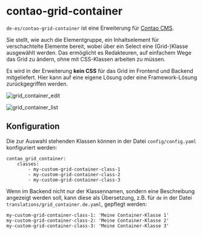 # contao-grid-container

`de-es/contao-grid-container` ist eine Erweiterung für [Contao CMS](https://contao.org/).

Sie stellt, wie auch die Elementgruppe, ein Inhaltselement für verschachtelte Elemente bereit, wobei über ein Select eine (Grid-)Klasse ausgewählt werden. Das ermöglicht es Redakteuren, auf einfachem Wege das Grid zu ändern, ohne mit CSS-Klassen arbeiten zu müssen.

Es wird in der Erweiterung **kein CSS** für das Grid im Frontend und Backend mitgeliefert. Hier kann auf eine eigene Lösung oder eine Framework-Lösung zurückgegriffen werden.

![grid_container_edit](https://github.com/user-attachments/assets/798bc38d-7428-4318-8a22-d789a85c8a17)

![grid_container_list](https://github.com/user-attachments/assets/1fec7366-fa0a-4b3e-bb7f-db05ae5e1015)

## Konfiguration

Die zur Auswahl stehenden Klassen können in der Datei `config/config.yaml` konfiguriert werden:

```
contao_grid_container:
    classes:
        - my-custom-grid-container-class-1
        - my-custom-grid-container-class-2
        - my-custom-grid-container-class-3
```

Wenn im Backend nicht nur der Klassennamen, sondern eine Beschreibung angezeigt werden soll, kann diese als Übersetzung, z.B. für `de` in der Datei `translations/grid_container.de.yaml`, gepflegt werden:

```
my-custom-grid-container-class-1: 'Meine Container-Klasse 1'
my-custom-grid-container-class-2: 'Meine Container-Klasse 2'
my-custom-grid-container-class-3: 'Meine Container-Klasse 3'
```

